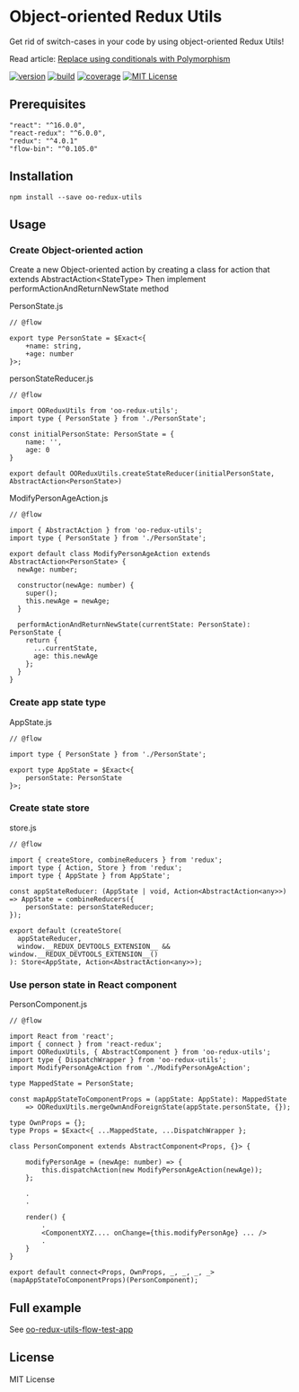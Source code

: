 # Object-oriented Redux Utils
Get rid of switch-cases in your code by using object-oriented Redux Utils!

Read article: [Replace using conditionals with Polymorphism]

[![version][version-badge]][package]
[![build][build]][circleci]
[![coverage][coverage]][codecov]
[![MIT License][license-badge]][license]

## Prerequisites
    "react": "^16.0.0",
    "react-redux": "^6.0.0",
    "redux": "^4.0.1"
    "flow-bin": "^0.105.0"

## Installation
    npm install --save oo-redux-utils
    
## Usage
    
### Create Object-oriented action
Create a new Object-oriented action by creating a class for action that extends AbstractAction&lt;StateType&gt;
Then implement performActionAndReturnNewState method

PersonState.js

    // @flow
    
    export type PersonState = $Exact<{
        +name: string,
        +age: number
    }>;
    
personStateReducer.js
    
    // @flow
    
    import OOReduxUtils from 'oo-redux-utils';
    import type { PersonState } from './PersonState';
    
    const initialPersonState: PersonState = {
        name: '',
        age: 0
    }
    
    export default OOReduxUtils.createStateReducer(initialPersonState, AbstractAction<PersonState>)

ModifyPersonAgeAction.js
    
    // @flow
   
    import { AbstractAction } from 'oo-redux-utils';
    import type { PersonState } from './PersonState';
        
    export default class ModifyPersonAgeAction extends AbstractAction<PersonState> {
      newAge: number;
    
      constructor(newAge: number) {
        super();
        this.newAge = newAge;
      }
    
      performActionAndReturnNewState(currentState: PersonState): PersonState {
        return {
          ...currentState,
          age: this.newAge
        };
      }
    }

### Create app state type
AppState.js
    
    // @flow

    import type { PersonState } from './PersonState';
    
    export type AppState = $Exact<{
        personState: PersonState
    }>;
    
### Create state store
store.js

    // @flow

    import { createStore, combineReducers } from 'redux';
    import type { Action, Store } from 'redux';
    import type { AppState } from AppState';
    
    const appStateReducer: (AppState | void, Action<AbstractAction<any>>) => AppState = combineReducers({
        personState: personStateReducer;
    });
    
    export default (createStore(
      appStateReducer,
      window.__REDUX_DEVTOOLS_EXTENSION__ && window.__REDUX_DEVTOOLS_EXTENSION__()
    ): Store<AppState, Action<AbstractAction<any>>);
    
### Use person state in React component
PersonComponent.js

    // @flow
    
    import React from 'react';
    import { connect } from 'react-redux';
    import OOReduxUtils, { AbstractComponent } from 'oo-redux-utils';
    import type { DispatchWrapper } from 'oo-redux-utils';
    import ModifyPersonAgeAction from './ModifyPersonAgeAction';

    type MappedState = PersonState;
        
    const mapAppStateToComponentProps = (appState: AppState): MappedState
        => OOReduxUtils.mergeOwnAndForeignState(appState.personState, {});
    
    type OwnProps = {};
    type Props = $Exact<{ ...MappedState, ...DispatchWrapper };
    
    class PersonComponent extends AbstractComponent<Props, {}> {
        
        modifyPersonAge = (newAge: number) => {
            this.dispatchAction(new ModifyPersonAgeAction(newAge));
        };
        
        .
        .
        
        render() {
            .
            <ComponentXYZ.... onChange={this.modifyPersonAge} ... />
            .
        }
    }
    
    export default connect<Props, OwnProps, _, _, _, _>(mapAppStateToComponentProps)(PersonComponent);  

## Full example

See [oo-redux-utils-flow-test-app]
  
## License
MIT License

[license-badge]: https://img.shields.io/badge/license-MIT-green
[license]: https://github.com/pksilen/oo-redux-utils/blob/master/LICENSE
[version-badge]: https://img.shields.io/npm/v/oo-redux-utils.svg?style=flat-square
[package]: https://www.npmjs.com/package/oo-redux-utils
[build]: https://img.shields.io/circleci/project/github/pksilen/oo-redux-utils/master.svg?style=flat-square
[circleci]: https://circleci.com/gh/pksilen/oo-redux-utils/tree/master
[coverage]: https://img.shields.io/codecov/c/github/pksilen/oo-redux-utils/master.svg?style=flat-square
[codecov]: https://codecov.io/gh/pksilen/oo-redux-utils
[Replace using conditionals with Polymorphism]: https://sourcemaking.com/refactoring/replace-conditional-with-polymorphism
[oo-redux-utils-flow-test-app]: https://github.com/pksilen/oo-redux-utils-flow-test-app
